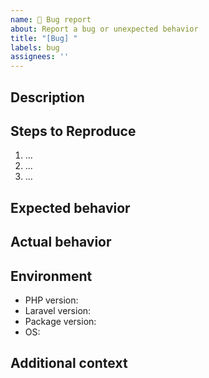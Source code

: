 ```yaml
---
name: 🐞 Bug report
about: Report a bug or unexpected behavior
title: "[Bug] "
labels: bug
assignees: ''
---
```


## Description
<!-- لطفاً مشکل را توضیح دهید -->

## Steps to Reproduce
1. ...
2. ...
3. ...

## Expected behavior
<!-- چه چیزی انتظار داشتید اتفاق بیفته؟ -->

## Actual behavior
<!-- چه چیزی اتفاق افتاد؟ -->

## Environment
- PHP version:
- Laravel version:
- Package version:
- OS:

## Additional context
<!-- هر توضیح یا اسکرین‌شات اضافه -->
